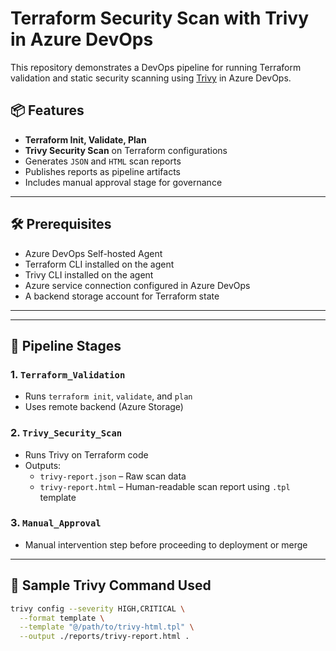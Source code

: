 # Terraform Security Scan with Trivy in Azure DevOps

This repository demonstrates a DevOps pipeline for running Terraform validation and static security scanning using [Trivy](https://github.com/aquasecurity/trivy) in Azure DevOps.

## 📦 Features

- **Terraform Init, Validate, Plan**
- **Trivy Security Scan** on Terraform configurations
- Generates `JSON` and `HTML` scan reports
- Publishes reports as pipeline artifacts
- Includes manual approval stage for governance

---

## 🛠️ Prerequisites

- Azure DevOps Self-hosted Agent
- Terraform CLI installed on the agent
- Trivy CLI installed on the agent
- Azure service connection configured in Azure DevOps
- A backend storage account for Terraform state

---


---

## 🚀 Pipeline Stages

### 1. `Terraform_Validation`
- Runs `terraform init`, `validate`, and `plan`
- Uses remote backend (Azure Storage)

### 2. `Trivy_Security_Scan`
- Runs Trivy on Terraform code
- Outputs:
  - `trivy-report.json` – Raw scan data
  - `trivy-report.html` – Human-readable scan report using `.tpl` template

### 3. `Manual_Approval`
- Manual intervention step before proceeding to deployment or merge

---

## 📄 Sample Trivy Command Used

```bash
trivy config --severity HIGH,CRITICAL \
  --format template \
  --template "@/path/to/trivy-html.tpl" \
  --output ./reports/trivy-report.html .

